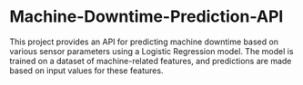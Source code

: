 # Machine-Downtime-Prediction-API
This project provides an API for predicting machine downtime based on various sensor parameters using a Logistic Regression model. The model is trained on a dataset of machine-related features, and predictions are made based on input values for these features.
